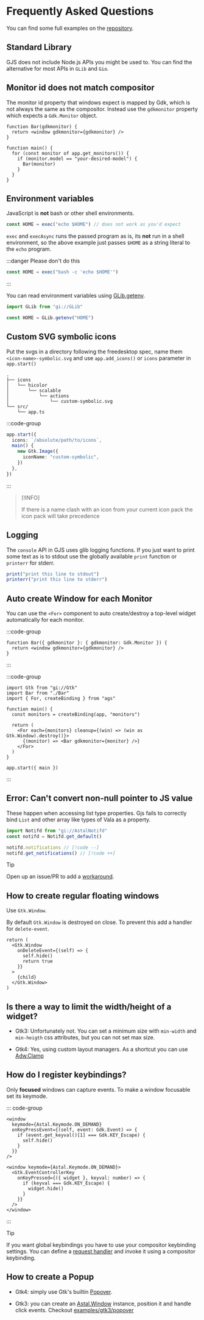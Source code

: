# Frequently Asked Questions

You can find some full examples on the
[repository](https://github.com/Aylur/ags/tree/main/examples).

## Standard Library

GJS does not include Node.js APIs you might be used to. You can find the
alternative for most APIs in `GLib` and `Gio`.

## Monitor id does not match compositor

The monitor id property that windows expect is mapped by Gdk, which is not
always the same as the compositor. Instead use the `gdkmonitor` property which
expects a `Gdk.Monitor` object.

```tsx
function Bar(gdkmonitor) {
  return <window gdkmonitor={gdkmonitor} />
}

function main() {
  for (const monitor of app.get_monitors()) {
    if (monitor.model == "your-desired-model") {
      Bar(monitor)
    }
  }
}
```

## Environment variables

JavaScript is **not** bash or other shell environments.

```ts
const HOME = exec("echo $HOME") // does not work as you'd expect
```

`exec` and `execAsync` runs the passed program as is, its **not** run in a shell
environment, so the above example just passes `$HOME` as a string literal to the
`echo` program.

:::danger Please don't do this

```ts
const HOME = exec("bash -c 'echo $HOME'")
```

:::

You can read environment variables using
[GLib.getenv](https://gjs-docs.gnome.org/glib20~2.0/glib.getenv).

```ts
import GLib from "gi://GLib"

const HOME = GLib.getenv("HOME")
```

## Custom SVG symbolic icons

Put the svgs in a directory following the freedesktop spec, name them
`<icon-name>-symbolic.svg` and use `app.add_icons()` or `icons` parameter in
`app.start()`

```
.
├── icons
│   └── hicolor
│       └── scalable
│           └── actions
│               └── custom-symbolic.svg
└── src/
    └── app.ts
```

:::code-group

```ts [app.ts]
app.start({
  icons: `/absolute/path/to/icons`,
  main() {
    new Gtk.Image({
      iconName: "custom-symbolic",
    })
  },
})
```

:::

> [!INFO]
>
> If there is a name clash with an icon from your current icon pack the icon
> pack will take precedence

## Logging

The `console` API in GJS uses glib logging functions. If you just want to print
some text as is to stdout use the globally available `print` function or
`printerr` for stderr.

```ts
print("print this line to stdout")
printerr("print this line to stderr")
```

## Auto create Window for each Monitor

You can use the `<For>` component to auto create/destroy a top-level widget
automatically for each monitor.

:::code-group

```tsx [Bar.tsx]
function Bar({ gdkmonitor }: { gdkmonitor: Gdk.Monitor }) {
  return <window gdkmonitor={gdkmonitor} />
}
```

:::

:::code-group

```tsx [app.ts]
import Gtk from "gi://Gtk"
import Bar from "./Bar"
import { For, createBinding } from "ags"

function main() {
  const monitors = createBinding(app, "monitors")

  return (
    <For each={monitors} cleanup={(win) => (win as Gtk.Window).destroy()}>
      {(monitor) => <Bar gdkmonitor={monitor} />}
    </For>
  )
}

app.start({ main })
```

:::

## Error: Can't convert non-null pointer to JS value

These happen when accessing list type properties. Gjs fails to correctly bind
`List` and other array like types of Vala as a property.

```ts
import Notifd from "gi://AstalNotifd"
const notifd = Notifd.get_default()

notifd.notifications // [!code --]
notifd.get_notifications() // [!code ++]
```

> [!TIP]
>
> Open up an issue/PR to add a
> [workaround](https://github.com/Aylur/ags/blob/main/lib/src/overrides.ts).

## How to create regular floating windows

Use `Gtk.Window`.

By default `Gtk.Window` is destroyed on close. To prevent this add a handler for
`delete-event`.

```tsx {3-6}
return (
  <Gtk.Window
    onDeleteEvent={(self) => {
      self.hide()
      return true
    }}
  >
    {child}
  </Gtk.Window>
)
```

## Is there a way to limit the width/height of a widget?

- Gtk3: Unfortunately not. You can set a minimum size with `min-width` and
  `min-heigth` css attributes, but you can not set max size.

- Gtk4: Yes, using custom layout managers. As a shortcut you can use
  [Adw.Clamp](https://gnome.pages.gitlab.gnome.org/libadwaita/doc/1.7/class.Clamp.html)

## How do I register keybindings?

Only **focused** windows can capture events. To make a window focusable set its
keymode.

::: code-group

```tsx [gtk3]
<window
  keymode={Astal.Keymode.ON_DEMAND}
  onKeyPressEvent={(self, event: Gdk.Event) => {
    if (event.get_keyval()[1] === Gdk.KEY_Escape) {
      self.hide()
    }
  }}
/>
```

```tsx [gtk4]
<window keymode={Astal.Keymode.ON_DEMAND}>
  <Gtk.EventControllerKey
    onKeyPressed={({ widget }, keyval: number) => {
      if (keyval === Gdk.KEY_Escape) {
        widget.hide()
      }
    }}
  />
</window>
```

:::

> [!TIP]
>
> If you want global keybindings you have to use your compositor keybinding
> settings. You can define a [request handler](./app-cli#messaging-from-cli) and
> invoke it using a compositor keybinding.

## How to create a Popup

- Gtk4: simply use Gtk's builtin
  [Popover](https://docs.gtk.org/gtk4/class.Popover.html).

- Gtk3: you can create an
  [Astal.Window](https://aylur.github.io/libastal/astal3/class.Window.html)
  instance, position it and handle click events. Checkout
  [examples/gtk3/popover](https://github.com/Aylur/ags/tree/main/examples/gtk3/popover)
